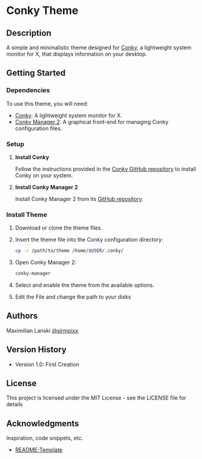 # Conky Theme

## Description

A simple and minimalistic theme designed for [Conky](https://github.com/brndnmtthws/conky), a lightweight system monitor for X, that displays information on your desktop.

## Getting Started

### Dependencies

To use this theme, you will need:

- [Conky](https://github.com/brndnmtthws/conky): A lightweight system monitor for X.
- [Conky Manager 2](https://github.com/zcot/conky-manager2): A graphical front-end for managing Conky configuration files.

### Setup

1. **Install Conky**

   Follow the instructions provided in the [Conky GitHub repository](https://github.com/brndnmtthws/conky) to install Conky on your system.

2. **Install Conky Manager 2**

   Install Conky Manager 2 from its [GitHub repository](https://github.com/zcot/conky-manager2).

### Install Theme

1. Download or clone the theme files.

2. Insert the theme file into the Conky configuration directory:

   ```bash
   cp -r /path/to/theme /home/$USER/.conky/
   ```

3. Open Conky Manager 2:
   ```bash
   conky-manager
   ```
4. Select and enable the theme from the available options.
5. Edit the File and change the path to your disks

## Authors

Maximilian Lanski [@sirmpixx](https://www.instagram.com/sirmpixx/?hl=de)

## Version History

- Version 1.0: First Creation

## License

This project is licensed under the MIT License - see the LICENSE file for details

## Acknowledgments

Inspiration, code snippets, etc.

- [README-Template](https://gist.github.com/DomPizzie/7a5ff55ffa9081f2de27c315f5018afc)
